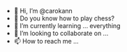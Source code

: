- 👋 Hi, I’m @carokann
- 👀 Do you know how to play chess?
- 🌱 I’m currently learning ... everything
- 💞️ I’m looking to collaborate on ...
- 📫 How to reach me ...

<!---
carokann/carokann is a ✨ special ✨ repository because its `README.md` (this file) appears on your GitHub profile.
You can click the Preview link to take a look at your changes.
--->
